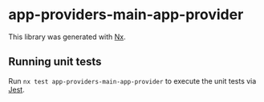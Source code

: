 # app-providers-main-app-provider

This library was generated with [Nx](https://nx.dev).

## Running unit tests

Run `nx test app-providers-main-app-provider` to execute the unit tests via [Jest](https://jestjs.io).
